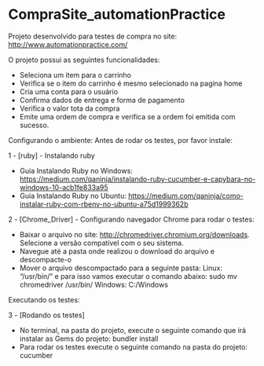 # CompraSite_automationPractice
Projeto desenvolvido para testes de compra no site: http://www.automationpractice.com/

O projeto possui as seguintes funcionalidades:
- Seleciona um item para o carrinho
- Verifica se o item do carrinho é mesmo selecionado na pagina home
- Cria uma conta para o usuário
- Confirma dados de entrega e forma de pagamento
- Verifica o valor tota da compra
- Emite uma ordem de compra e verifica se a ordem foi emitida com sucesso.


Configurando o ambiente:
Antes de rodar os testes, por favor instale:

1 - [ruby] - Instalando ruby
- Guia Instalando Ruby no Windows: https://medium.com/qaninja/instalando-ruby-cucumber-e-capybara-no-windows-10-acb1fe833a95
- Guia Instalando Ruby no Ubuntu: https://medium.com/qaninja/como-instalar-ruby-com-rbenv-no-ubuntu-a75d1999362b


2 - [Chrome_Driver] - Configurando navegador Chrome para rodar o testes:
- Baixar o arquivo no site: http://chromedriver.chromium.org/downloads. Selecione a versão compatível com o seu sistema.
- Navegue até a pasta onde realizou o download do arquivo e descompacte-o 
- Mover o arquivo descompactado para a seguinte pasta:
	Linux:
   		“/usr/bin/” e para isso vamos executar o comando abaixo:
   		sudo mv chromedriver /usr/bin/
	Windows:
   		C:/Windows

Executando os testes:

3 - [Rodando os testes]
- No terminal, na pasta do projeto, execute o seguinte comando que irá instalar as Gems do projeto:
	bundler install
- Para rodar os testes execute o seguinte comando na pasta do projeto:
	cucumber
